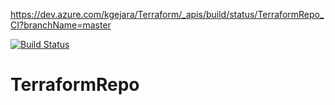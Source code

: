 https://dev.azure.com/kgejara/Terraform/_apis/build/status/TerraformRepo_CI?branchName=master

[![Build Status](https://dev.azure.com/kgejara/Terraform/_apis/build/status/TerraformRepo_CI?branchName=master)](https://dev.azure.com/kgejara/Terraform/_build/latest?definitionId=33&branchName=master)

# TerraformRepo
